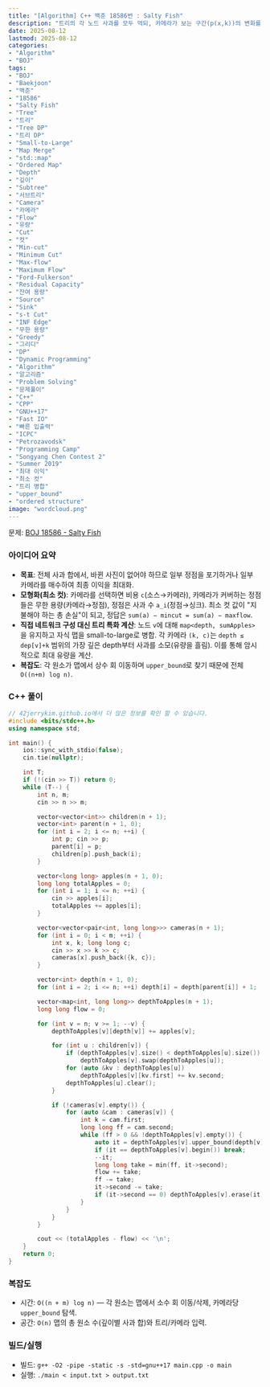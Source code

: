 ```yaml
---
title: "[Algorithm] C++ 백준 18586번 : Salty Fish"
description: "트리의 각 노드 사과를 모두 먹되, 카메라가 보는 구간(p(x,k))의 변화를 막기 위해 일부 카메라를 매수(비용 c)하거나 일부 정점을 포기하는 문제를 최소 컷으로 환원한다. 거대한 일반 네트워크 대신 트리 구조를 활용해 dp(map<depth,sum>)을 small-to-large로 병합하고, 카메라별 커버 가능한 가장 깊은 depth부터 잔여 유량을 소모해 Max-Flow=Min-Cut을 암시적으로 계산, 전체 사과 합 − 유량으로 최대 수익을 구한다. 시간복잡도는 O((n+m) log n)으로 테스트케이스 합 n,m ≤ 10^6에서도 빠르게 동작한다."
date: 2025-08-12
lastmod: 2025-08-12
categories:
- "Algorithm"
- "BOJ"
tags:
- "BOJ"
- "Baekjoon"
- "백준"
- "18586"
- "Salty Fish"
- "Tree"
- "트리"
- "Tree DP"
- "트리 DP"
- "Small-to-Large"
- "Map Merge"
- "std::map"
- "Ordered Map"
- "Depth"
- "깊이"
- "Subtree"
- "서브트리"
- "Camera"
- "카메라"
- "Flow"
- "유량"
- "Cut"
- "컷"
- "Min-cut"
- "Minimum Cut"
- "Max-flow"
- "Maximum Flow"
- "Ford-Fulkerson"
- "Residual Capacity"
- "잔여 용량"
- "Source"
- "Sink"
- "s-t Cut"
- "INF Edge"
- "무한 용량"
- "Greedy"
- "그리디"
- "DP"
- "Dynamic Programming"
- "Algorithm"
- "알고리즘"
- "Problem Solving"
- "문제풀이"
- "C++"
- "CPP"
- "GNU++17"
- "Fast IO"
- "빠른 입출력"
- "ICPC"
- "Petrozavodsk"
- "Programming Camp"
- "Songyang Chen Contest 2"
- "Summer 2019"
- "최대 이익"
- "최소 컷"
- "트리 병합"
- "upper_bound"
- "ordered structure"
image: "wordcloud.png"
---
```


문제: [BOJ 18586 - Salty Fish](https://www.acmicpc.net/problem/18586)

### 아이디어 요약
- **목표**: 전체 사과 합에서, 바뀐 사진이 없어야 하므로 일부 정점을 포기하거나 일부 카메라를 매수하여 최종 이익을 최대화.
- **모형화(최소 컷)**: 카메라를 선택하면 비용 `c`(소스→카메라), 카메라가 커버하는 정점들은 무한 용량(카메라→정점), 정점은 사과 수 `a_i`(정점→싱크). 최소 컷 값이 "지불해야 하는 총 손실"이 되고, 정답은 `sum(a) − mincut = sum(a) − maxflow`.
- **직접 네트워크 구성 대신 트리 특화 계산**: 노드 `v`에 대해 `map<depth, sumApples>`을 유지하고 자식 맵을 small-to-large로 병합. 각 카메라 `(k, c)`는 `depth ≤ dep[v]+k` 범위의 가장 깊은 depth부터 사과를 소모(유량을 흘림). 이를 통해 암시적으로 최대 유량을 계산.
- **복잡도**: 각 원소가 맵에서 상수 회 이동하며 `upper_bound`로 찾기 때문에 전체 `O((n+m) log n)`.

### C++ 풀이

```cpp
// 42jerrykim.github.io에서 더 많은 정보를 확인 할 수 있습니다.
#include <bits/stdc++.h>
using namespace std;

int main() {
    ios::sync_with_stdio(false);
    cin.tie(nullptr);

    int T; 
    if (!(cin >> T)) return 0;
    while (T--) {
        int n, m;
        cin >> n >> m;

        vector<vector<int>> children(n + 1);
        vector<int> parent(n + 1, 0);
        for (int i = 2; i <= n; ++i) {
            int p; cin >> p;
            parent[i] = p;
            children[p].push_back(i);
        }

        vector<long long> apples(n + 1, 0);
        long long totalApples = 0;
        for (int i = 1; i <= n; ++i) {
            cin >> apples[i];
            totalApples += apples[i];
        }

        vector<vector<pair<int, long long>>> cameras(n + 1);
        for (int i = 0; i < m; ++i) {
            int x, k; long long c;
            cin >> x >> k >> c;
            cameras[x].push_back({k, c});
        }

        vector<int> depth(n + 1, 0);
        for (int i = 2; i <= n; ++i) depth[i] = depth[parent[i]] + 1;

        vector<map<int, long long>> depthToApples(n + 1);
        long long flow = 0;

        for (int v = n; v >= 1; --v) {
            depthToApples[v][depth[v]] += apples[v];

            for (int u : children[v]) {
                if (depthToApples[v].size() < depthToApples[u].size())
                    depthToApples[v].swap(depthToApples[u]);
                for (auto &kv : depthToApples[u])
                    depthToApples[v][kv.first] += kv.second;
                depthToApples[u].clear();
            }

            if (!cameras[v].empty()) {
                for (auto &cam : cameras[v]) {
                    int k = cam.first;
                    long long ff = cam.second;
                    while (ff > 0 && !depthToApples[v].empty()) {
                        auto it = depthToApples[v].upper_bound(depth[v] + k);
                        if (it == depthToApples[v].begin()) break;
                        --it;
                        long long take = min(ff, it->second);
                        flow += take;
                        ff -= take;
                        it->second -= take;
                        if (it->second == 0) depthToApples[v].erase(it);
                    }
                }
            }
        }

        cout << (totalApples - flow) << '\n';
    }
    return 0;
}
```

### 복잡도
- 시간: `O((n + m) log n)` — 각 원소는 맵에서 소수 회 이동/삭제, 카메라당 `upper_bound` 탐색.
- 공간: `O(n)` 맵의 총 원소 수(깊이별 사과 합)와 트리/카메라 입력.

### 빌드/실행
- 빌드: `g++ -O2 -pipe -static -s -std=gnu++17 main.cpp -o main`
- 실행: `./main < input.txt > output.txt`


